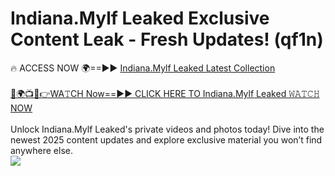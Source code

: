 # Indiana.Mylf Leaked Exclusive Content Leak - Fresh Updates! (qf1n)

🔥 ACCESS NOW 🌍==►► <a href="https://tinyurl.com/kvy9nzfs" rel="nofollow">Indiana.Mylf Leaked Latest Collection</a>
<br><br>
[🔴🌍📺📱👉WA𝚃CH Now==►► CLICK HERE TO Indiana.Mylf Leaked 𝚆𝙰𝚃𝙲𝙷 NOW](https://tinyurl.com/kvy9nzfs)
<br><br>
Unlock Indiana.Mylf Leaked's private videos and photos today! Dive into the newest 2025 content updates and explore exclusive material you won’t find anywhere else.
<br>
<a href="https://tinyurl.com/kvy9nzfs" rel="nofollow" data-target="animated-image.originalLink"><img src="https://camo.githubusercontent.com/8a4f000d20f83aca3bf7ec5f350d767afa0574a8a352519fd8cfa583a6f93a33/68747470733a2f2f692e696d6775722e636f6d2f644a486b345a712e676966" data-canonical-src="https://i.imgur.com/dJHk4Zq.gif" style="max-width: 100%; display: inline-block;" data-target="animated-image.originalImage"></a>
<br>
